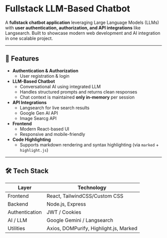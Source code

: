 # Fullstack LLM-Based Chatbot

A **fullstack chatbot application** leveraging Large Language Models (LLMs) with **user authentication, authorization, and API integrations** like Langsearch. Built to showcase modern web development and AI integration in one scalable project.

---

## 🚀 Features

- **Authentication & Authorization**
  - User registration & login
- **LLM-Based Chatbot**
  - Conversational AI using integrated LLM
  - Handles structured prompts and returns clean responses
  - Chat context is maintained **only in-memory** per session
- **API Integrations**
  - Langsearch for live search results
  - Google Gen AI API 
  - Image Searcg API
- **Frontend**
  - Modern React-based UI
  - Responsive and mobile-friendly
- **Code Highlighting**
  - Supports markdown rendering and syntax highlighting (via `marked` + `highlight.js`)
---

## 🛠 Tech Stack

| Layer           | Technology                  
|-----------------|----------------------------
| Frontend        | React, TailwindCSS/Custom CSS 
| Backend         | Node.js, Express           
| Authentication  | JWT / Cookies               
| AI / LLM        | Google Gemini / Langsearch 
| Utilities       | Axios, DOMPurify, Highlight.js, Marked 
